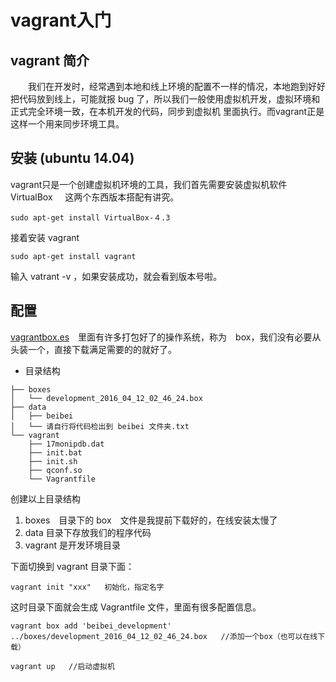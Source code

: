 # vagrant入门

## vagrant 简介
&emsp;&emsp;我们在开发时，经常遇到本地和线上环境的配置不一样的情况，本地跑到好好把代码放到线上，可能就报 bug 了，所以我们一般使用虚拟机开发，虚拟环境和正式完全环境一致，在本机开发的代码，同步到虚拟机
里面执行。而vagrant正是这样一个用来同步环境工具。

## 安装 (ubuntu 14.04)
vagrant只是一个创建虚拟机环境的工具，我们首先需要安装虚拟机软件 VirtualBox    
这两个东西版本搭配有讲究。

```
sudo apt-get install VirtualBox-４.3 
```

接着安装 vagrant    

```
sudo apt-get install vagrant
```
输入 vatrant -v ，如果安装成功，就会看到版本号啦。


## 配置
[vagrantbox.es](http://www.vagrantbox.es/)　里面有许多打包好了的操作系统，称为　box，我们没有必要从头装一个，直接下载满足需要的的就好了。

* 目录结构

```
├── boxes
│   └── development_2016_04_12_02_46_24.box
├── data
│   ├── beibei
│   └── 请自行将代码检出到 beibei 文件夹.txt
└── vagrant
    ├── 17monipdb.dat
    ├── init.bat
    ├── init.sh
    ├── qconf.so
    └── Vagrantfile
```

创建以上目录结构     
1. boxes　目录下的 box　文件是我提前下载好的，在线安装太慢了    
2. data 目录下存放我们的程序代码    
3. vagrant 是开发环境目录

下面切换到 vagrant 目录下面：

```
vagrant init "xxx"   初始化，指定名字
```
这时目录下面就会生成 Vagrantfile 文件，里面有很多配置信息。


```
vagrant box add 'beibei_development' ../boxes/development_2016_04_12_02_46_24.box   //添加一个box（也可以在线下载）
```

```
vagrant up   //启动虚拟机
```



